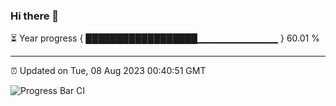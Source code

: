 ### Hi there 👋

⏳ Year progress { ██████████████████▁▁▁▁▁▁▁▁▁▁▁▁ } 60.01 %

---

⏰ Updated on Tue, 08 Aug 2023 00:40:51 GMT

![Progress Bar CI](https://github.com/Shyam-Makwana/GitHub-Actions-Demo/workflows/Progress%20Bar%20CI/badge.svg)

